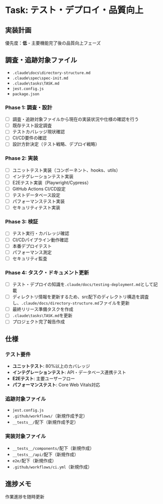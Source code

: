 # Task: テスト・デプロイ・品質向上

## 実装計画
優先度：**低** - 主要機能完了後の品質向上フェーズ

## 調査・追跡対象ファイル
- `.claude\docs\directory-structure.md`
- `.claude\spec\spec-init.md`
- `.claude\tasks\TASK.md`
- `jest.config.js`
- `package.json`

### Phase 1: 調査・設計
- [ ] 調査・追跡対象ファイルから現在の実装状況や仕様の確認を行う
- [ ] 既存テスト設定調査
- [ ] テストカバレッジ現状確認
- [ ] CI/CD要件の確認
- [ ] 設計方針決定（テスト戦略、デプロイ戦略）

### Phase 2: 実装
- [ ] ユニットテスト実装（コンポーネント、hooks、utils）
- [ ] インテグレーションテスト実装
- [ ] E2Eテスト実装（Playwright/Cypress）
- [ ] GitHub Actions CI/CD設定
- [ ] テストデータベース設定
- [ ] パフォーマンステスト実装
- [ ] セキュリティテスト実装

### Phase 3: 検証
- [ ] テスト実行・カバレッジ確認
- [ ] CI/CDパイプライン動作確認
- [ ] 本番デプロイテスト
- [ ] パフォーマンス測定
- [ ] セキュリティ監査

### Phase 4: タスク・ドキュメント更新
- [ ] テスト・デプロイの知識を`.claude/docs/testing-deployment.md`として記載
- [ ] ディレクトリ情報を更新するため、src配下のディレクトリ構造を調査し、`.claude/docs/directory-structure.md`ファイルを更新
- [ ] 最終リリース準備タスクを作成
- [ ] `.claude\tasks\TASK.md`を更新
- [ ] プロジェクト完了報告作成

## 仕様

### テスト要件
- **ユニットテスト**: 80%以上のカバレッジ
- **インテグレーションテスト**: API・データベース連携テスト
- **E2Eテスト**: 主要ユーザーフロー
- **パフォーマンステスト**: Core Web Vitals対応

### 追跡対象ファイル
- `jest.config.js`
- `.github/workflows/`（新規作成予定）
- `__tests__/`配下（新規作成予定）

### 実装対象ファイル
- `__tests__/components/`配下（新規作成）
- `__tests__/api/`配下（新規作成）
- `e2e/`配下（新規作成）
- `.github/workflows/ci.yml`（新規作成）

## 進捗メモ
作業進捗を随時更新